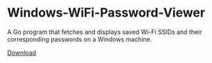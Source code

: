 # Windows-WiFi-Password-Viewer
A Go program that fetches and displays saved Wi-Fi SSIDs and their corresponding passwords on a Windows machine.

[Download](https://github.com/Javelinblog/Windows-WiFi-Password-Viewer/releases/download/v1.0/Windows-WiFi-Password-Viewer.exe)

